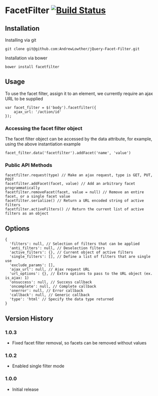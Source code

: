 # FacetFilter [![Build Status](https://travis-ci.org/AndrewLowther/jQuery-Facet-Filter.png)](https://travis-ci.org/AndrewLowther/jQuery-Facet-Filter.png)

## Installation

Installing via git

    git clone git@github.com:AndrewLowther/jQuery-Facet-Filter.git

Installation via bower

    bower install facetfilter

## Usage

To use the facet filter, assign it to an element, we currently require an ajax URL to be supplied

    var facet_filter = $('body').facetfilter({
        ajax_url: '/action/id'
    });

### Accessing the facet filter object

The facet filter object can be accessed by the data attribute, for example, using the above instantiation example

    facet_filter.data('facetfilter').addFacet('name', 'value')

### Public API Methods

    facetfilter.request(type) // Make an ajax request, type is GET, PUT, POST
    facetfilter.addFacet(facet, value) // Add an arbitrary facet programmatically
    facetfilter.removeFacet(facet, value = null) // Remove an entire facet, or a single facet value
    facetfilter.serialize() // Return a URL encoded string of active filters
    facetfilter.activeFilters() // Return the current list of active filters as an object

## Options

    {
      'filters': null, // Selection of filters that can be applied
      'anti_filters': null, // Deselection filters
      'active_filters': {}, // Current object of active filters
      'single_filters': [], // Define a list of filters that are single use
      'exclude_params': [],
      'ajax_url': null, // Ajax request URL
      'url_options': {}, // Extra options to pass to the URL object (ex. is_ajax: 1)
      'onsuccess': null, // Success callback
      'oncomplete': null, // Complete callback
      'onerror': null, // Error callback
      'callback': null, // Generic callback
      'type': 'html' // Specify the data type returned
    }

## Version History

### 1.0.3

* Fixed facet filter removal, so facets can be removed without values

### 1.0.2

* Enabled single filter mode

### 1.0.0

* Initial release
